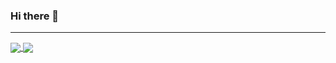 ### Hi there 👋

----

<a href="https://github.com/anuraghazra/github-readme-stats">
  <img align="center" src="https://github-readme-stats.vercel.app/api?username=AlexandruIstrate&show_icons=true&theme=radical&include_all_commits=true&count_private=true&custom_title=My GitHub Stats&hide_border=true" />
</a>
<a href="https://github.com/anuraghazra/github-readme-stats">
  <img align="center" src="https://github-readme-stats.vercel.app/api/top-langs/?username=AlexandruIstrate&layout=compact&theme=radical&langs_count=8&hide_border=true" />
</a>
